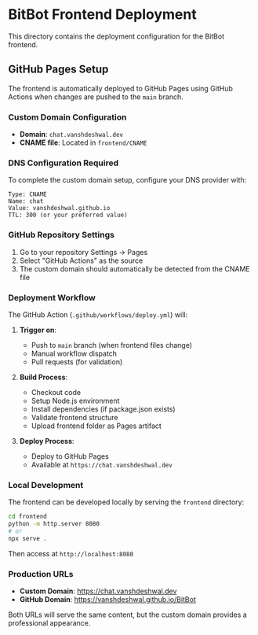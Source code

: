 # BitBot Frontend Deployment

This directory contains the deployment configuration for the BitBot frontend.

## GitHub Pages Setup

The frontend is automatically deployed to GitHub Pages using GitHub Actions when changes are pushed to the `main` branch.

### Custom Domain Configuration

- **Domain**: `chat.vanshdeshwal.dev`
- **CNAME file**: Located in `frontend/CNAME`

### DNS Configuration Required

To complete the custom domain setup, configure your DNS provider with:

```
Type: CNAME
Name: chat
Value: vanshdeshwal.github.io
TTL: 300 (or your preferred value)
```

### GitHub Repository Settings

1. Go to your repository Settings → Pages
2. Select "GitHub Actions" as the source
3. The custom domain should automatically be detected from the CNAME file

### Deployment Workflow

The GitHub Action (`.github/workflows/deploy.yml`) will:

1. **Trigger on**:
   - Push to `main` branch (when frontend files change)
   - Manual workflow dispatch
   - Pull requests (for validation)

2. **Build Process**:
   - Checkout code
   - Setup Node.js environment
   - Install dependencies (if package.json exists)
   - Validate frontend structure
   - Upload frontend folder as Pages artifact

3. **Deploy Process**:
   - Deploy to GitHub Pages
   - Available at `https://chat.vanshdeshwal.dev`

### Local Development

The frontend can be developed locally by serving the `frontend` directory:

```bash
cd frontend
python -m http.server 8080
# or
npx serve .
```

Then access at `http://localhost:8080`

### Production URLs

- **Custom Domain**: https://chat.vanshdeshwal.dev
- **GitHub Domain**: https://vanshdeshwal.github.io/BitBot

Both URLs will serve the same content, but the custom domain provides a professional appearance.
